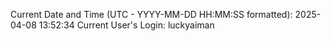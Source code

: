 Current Date and Time (UTC - YYYY-MM-DD HH:MM:SS formatted): 2025-04-08 13:52:34
Current User's Login: luckyaiman
